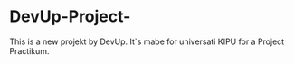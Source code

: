 # DevUp-Project-
This is a new projekt by DevUp. It`s mabe for universati KIPU for a Project Practikum.
